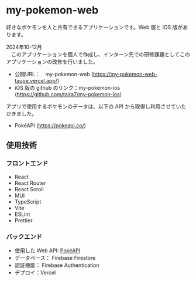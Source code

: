 # my-pokemon-web

好きなポケモンを人と共有できるアプリケーションです。Web 版と iOS 版があります。

2024年10-12月<br>　このアプリケーションを個人で作成し、インターン先での研修課題としてこのアプリケーションの改修を行いました。

- 公開URL：　my-pokemon-web (<https://my-pokemon-web-taupe.vercel.app/>)
- iOS 版の github のリンク：my-pokemon-ios (<https://github.com/taira7/my-pokemon-ios>)

アプリで使用するポケモンのデータは、以下の API から取得し利用させていただきました。

- PokéAPI (<https://pokeapi.co/>)

## 使用技術

### フロントエンド

- React
- React Router
- React Scroll
- MUI
- TypeScript
- Vite
- ESLint
- Prettier

### バックエンド

- 使用した Web API: [PokéAPI](https://pokeapi.co/)
- データベース： Firebase Firestore
- 認証機能： Firebase Authentication
- デプロイ：Vercel
